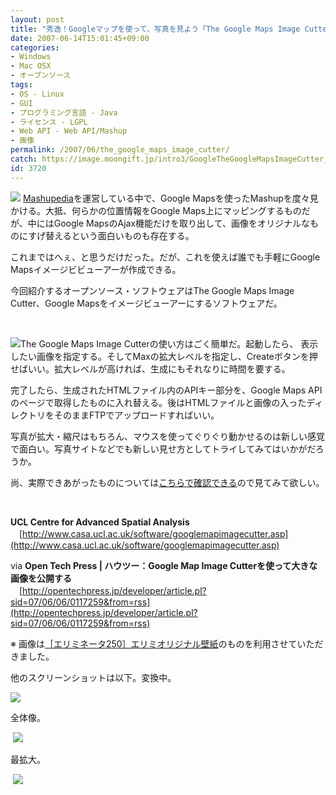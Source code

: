 ```yaml
---
layout: post
title: "秀逸！Googleマップを使って、写真を見よう「The Google Maps Image Cutter」"
date: 2007-06-14T15:01:45+09:00
categories:
- Windows
- Mac OSX
- オープンソース
tags: 
- OS - Linux
- GUI
- プログラミング言語 - Java
- ライセンス - LGPL
- Web API - Web API/Mashup
- 画像
permalink: /2007/06/the_google_maps_image_cutter/
catch: https://image.moongift.jp/intro3/GoogleTheGoogleMapsImageCutter_54B7/10.png
id: 3720
---
```

[![](https://image.moongift.jp/intro3/GoogleTheGoogleMapsImageCutter_54B7/9_thumb1.png)](https://image.moongift.jp/intro3/GoogleTheGoogleMapsImageCutter_54B7/93.png) [Mashupedia](http://www.mashupedia.jp/)を運営している中で、Google Mapsを使ったMashupを度々見かける。大抵、何らかの位置情報をGoogle Maps上にマッピングするものだが、中にはGoogle MapsのAjax機能だけを取り出して、画像をオリジナルなものにすげ替えるという面白いものも存在する。

 

これまではへぇ、と思うだけだった。だが、これを使えば誰でも手軽にGoogle Mapsイメージビビューアーが作成できる。

 

今回紹介するオープンソース・ソフトウェアはThe Google Maps Image Cutter、Google Mapsをイメージビューアーにするソフトウェアだ。

 

&nbsp;

 

[![](https://image.moongift.jp/intro3/GoogleTheGoogleMapsImageCutter_54B7/12_thumb1.png)](https://image.moongift.jp/intro3/GoogleTheGoogleMapsImageCutter_54B7/123.png)The Google Maps Image Cutterの使い方はごく簡単だ。起動したら、 表示したい画像を指定する。そしてMaxの拡大レベルを指定し、Createボタンを押せばいい。拡大レベルが高ければ、生成にもそれなりに時間を要する。

 

完了したら、生成されたHTMLファイル内のAPIキー部分を、Google Maps APIのページで取得したものに入れ替える。後はHTMLファイルと画像の入ったディレクトリをそのままFTPでアップロードすればいい。

 

写真が拡大・縮尺はもちろん、マウスを使ってぐりぐり動かせるのは新しい感覚で面白い。写真サイトなどでも新しい見せ方としてトライしてみてはいかがだろうか。

 

尚、実際できあがったものについては[こちらで確認できる](http://www.moongift.jp/img_PCK2_2048.html)ので見てみて欲しい。

 

&nbsp;

 

**UCL Centre for Advanced Spatial Analysis**  
　[http://www.casa.ucl.ac.uk/software/googlemapimagecutter.asp](http://www.casa.ucl.ac.uk/software/googlemapimagecutter.asp)

via **Open Tech Press | ハウツー：Google Map Image Cutterを使って大きな画像を公開する**  
　[http://opentechpress.jp/developer/article.pl?sid=07/06/06/0117259&from=rss](http://opentechpress.jp/developer/article.pl?sid=07/06/06/0117259&from=rss)

※ 画像は[［エリミネータ250］エリミオリジナル壁紙](http://ikuranet.chu.jp/bike/kabegami.html)のものを利用させていただきました。

他のスクリーンショットは以下。変換中。

 

[![](https://image.moongift.jp/intro3/GoogleTheGoogleMapsImageCutter_54B7/10.png)](https://image.moongift.jp/intro3/GoogleTheGoogleMapsImageCutter_54B7/101.png)

 

全体像。

 

&nbsp;[![](https://image.moongift.jp/intro3/GoogleTheGoogleMapsImageCutter_54B7/11.png)](https://image.moongift.jp/intro3/GoogleTheGoogleMapsImageCutter_54B7/111.png)

 

最拡大。

 

&nbsp;[![](https://image.moongift.jp/intro3/GoogleTheGoogleMapsImageCutter_54B7/13.png)](https://image.moongift.jp/intro3/GoogleTheGoogleMapsImageCutter_54B7/131.png)

